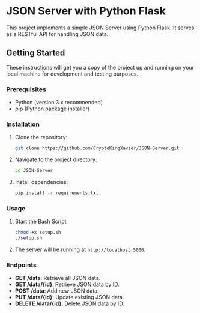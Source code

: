 # JSON Server with Python Flask

This project implements a simple JSON Server using Python Flask. It serves as a RESTful API for handling JSON data.

## Getting Started

These instructions will get you a copy of the project up and running on your local machine for development and testing purposes.

### Prerequisites

- Python (version 3.x recommended)
- pip (Python package installer)

### Installation

1. Clone the repository:

    ```bash
    git clone https://github.com/CryptoKingXavier/JSON-Server.git
    ```

2. Navigate to the project directory:

    ```bash
    cd JSON-Server
    ```

3. Install dependencies:

    ```bash
    pip install -r requirements.txt
    ```

### Usage

1. Start the Bash Script:

    ```bash
    chmod +x setup.sh
    ./setup.sh
    ```

2. The server will be running at `http://localhost:5000`.

### Endpoints

- **GET /data**: Retrieve all JSON data.
- **GET /data/{id}**: Retrieve JSON data by ID.
- **POST /data**: Add new JSON data.
- **PUT /data/{id}**: Update existing JSON data.
- **DELETE /data/{id}**: Delete JSON data by ID.
